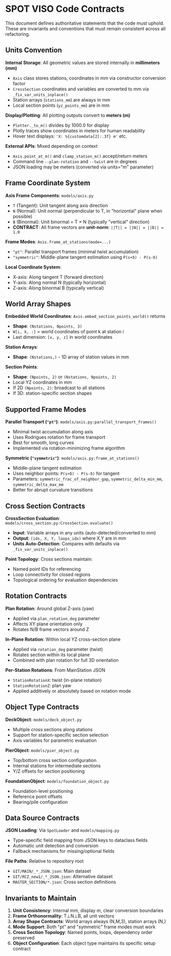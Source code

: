 # SPOT VISO Code Contracts

This document defines authoritative statements that the code must uphold. These are invariants and conventions that must remain consistent across all refactoring.

## Units Convention

**Internal Storage**: All geometric values are stored internally in **millimeters (mm)**
- `Axis` class stores stations, coordinates in mm via constructor conversion factor
- `CrossSection` coordinates and variables are converted to mm via `_fix_var_units_inplace()`
- Station arrays (`stations_mm`) are always in mm
- Local section points (`yz_points_mm`) are in mm

**Display/Plotting**: All plotting outputs convert to **meters (m)**
- `Plotter._to_m()` divides by 1000.0 for display
- Plotly traces show coordinates in meters for human readability
- Hover text displays: `'X: %{customdata[2]:.3f} m'` etc.

**External APIs**: Mixed depending on context
- `Axis.point_at_m()` and `clamp_station_m()` accept/return meters
- Command line `--plan-rotation` and `--twist` are in degrees
- JSON loading may be meters (converted via units="m" parameter)

## Frame Coordinate System

**Axis Frame Components**: `models/axis.py`
- `T` (Tangent): Unit tangent along axis direction
- `N` (Normal): Unit normal (perpendicular to T, in "horizontal" plane when possible)  
- `B` (Binormal): Unit binormal = T × N (typically "vertical" direction)
- **CONTRACT**: All frame vectors are **unit-norm**: `||T|| = ||N|| = ||B|| = 1.0`

**Frame Modes**: `Axis.frame_at_stations(mode=...)`
- `"pt"`: Parallel transport frames (minimal twist accumulation)
- `"symmetric"`: Middle-plane tangent estimation using `P(s+δ) - P(s-δ)`

**Local Coordinate System**:
- X-axis: Along tangent T (forward direction)
- Y-axis: Along normal N (typically horizontal)
- Z-axis: Along binormal B (typically vertical)

## World Array Shapes

**Embedded World Coordinates**: `Axis.embed_section_points_world()` returns
- **Shape**: `(Nstations, Npoints, 3)` 
- `W[i, k, :]` = world coordinates of point k at station i
- Last dimension: `[x, y, z]` in world coordinates

**Station Arrays**:
- **Shape**: `(Nstations,)` - 1D array of station values in mm

**Section Points**:
- **Shape**: `(Npoints, 2)` or `(Nstations, Npoints, 2)`
- Local YZ coordinates in mm
- If 2D `(Npoints, 2)`: broadcast to all stations
- If 3D: station-specific section shapes

## Supported Frame Modes

**Parallel Transport (`"pt"`)**: `models/axis.py:parallel_transport_frames()`
- Minimal twist accumulation along axis
- Uses Rodrigues rotation for frame transport
- Best for smooth, long curves
- Implemented via rotation-minimizing frame algorithm

**Symmetric (`"symmetric"`)**: `models/axis.py:frame_at_stations()`
- Middle-plane tangent estimation
- Uses neighbor points: `P(s+δ) - P(s-δ)` for tangent
- Parameters: `symmetric_frac_of_neighbor_gap`, `symmetric_delta_min_mm`, `symmetric_delta_max_mm`
- Better for abrupt curvature transitions

## Cross Section Contracts

**CrossSection Evaluation**: `models/cross_section.py:CrossSection.evaluate()`
- **Input**: Variable arrays in any units (auto-detected/converted to mm)
- **Output**: `(ids, X, Y, loops_idx)` where X,Y are in mm
- **Units Auto-Detection**: Compares with defaults via `_fix_var_units_inplace()`

**Point Topology**: Cross sections maintain:
- Named point IDs for referencing
- Loop connectivity for closed regions
- Topological ordering for evaluation dependencies

## Rotation Contracts

**Plan Rotation**: Around global Z-axis (yaw)
- Applied via `plan_rotation_deg` parameter
- Affects XY plane orientation only
- Rotates N/B frame vectors around Z

**In-Plane Rotation**: Within local YZ cross-section plane  
- Applied via `rotation_deg` parameter (twist)
- Rotates section within its local plane
- Combined with plan rotation for full 3D orientation

**Per-Station Rotations**: From MainStation JSON
- `StationRotationX`: twist (in-plane rotation)
- `StationRotationZ`: plan yaw
- Applied additively or absolutely based on rotation mode

## Object Type Contracts

**DeckObject**: `models/deck_object.py`
- Multiple cross sections along stations
- Support for station-specific section selection
- Axis variables for parametric evaluation

**PierObject**: `models/pier_object.py`  
- Top/bottom cross section configuration
- Internal stations for intermediate sections
- Y/Z offsets for section positioning

**FoundationObject**: `models/foundation_object.py`
- Foundation-level positioning
- Reference point offsets
- Bearing/pile configuration

## Data Source Contracts

**JSON Loading**: Via `SpotLoader` and `models/mapping.py`
- Type-specific field mapping from JSON keys to dataclass fields
- Automatic unit detection and conversion
- Fallback mechanisms for missing/optional fields

**File Paths**: Relative to repository root
- `GIT/MAIN/_*_JSON.json`: Main dataset
- `GIT/RCZ_new1/_*_JSON.json`: Alternative dataset  
- `MASTER_SECTION/*.json`: Cross section definitions

## Invariants to Maintain

1. **Unit Consistency**: Internal mm, display m, clear conversion boundaries
2. **Frame Orthonormality**: T⊥N⊥B, all unit vectors
3. **Array Shape Contracts**: World arrays always (N,M,3), station arrays (N,)
4. **Mode Support**: Both "pt" and "symmetric" frame modes must work
5. **Cross Section Topology**: Named points, loops, dependency order preserved
6. **Object Configuration**: Each object type maintains its specific setup contract